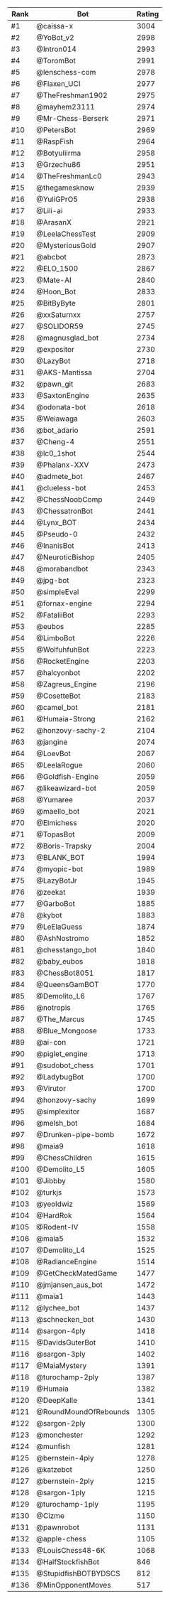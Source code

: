 Rank|Bot|Rating
---|---|---
#1|@caissa-x|3004
#2|@YoBot_v2|2998
#3|@Intron014|2993
#4|@ToromBot|2991
#5|@lenschess-com|2978
#6|@Flaxen_UCI|2977
#7|@TheFreshman1902|2975
#8|@mayhem23111|2974
#9|@Mr-Chess-Berserk|2971
#10|@PetersBot|2969
#11|@RaspFish|2964
#12|@Botyuliirma|2958
#13|@Grzechu86|2951
#14|@TheFreshmanLc0|2943
#15|@thegamesknow|2939
#16|@YuliGPrO5|2938
#17|@Lili-ai|2933
#18|@ArasanX|2921
#19|@LeelaChessTest|2909
#20|@MysteriousGold|2907
#21|@abcbot|2873
#22|@ELO_1500|2867
#23|@Mate-AI|2840
#24|@Hoon_Bot|2833
#25|@BitByByte|2801
#26|@xxSaturnxx|2757
#27|@SOLIDOR59|2745
#28|@magnusglad_bot|2734
#29|@expositor|2730
#30|@LazyBot|2718
#31|@AKS-Mantissa|2704
#32|@pawn_git|2683
#33|@SaxtonEngine|2635
#34|@odonata-bot|2618
#35|@Weiawaga|2603
#36|@bot_adario|2591
#37|@Cheng-4|2551
#38|@lc0_1shot|2544
#39|@Phalanx-XXV|2473
#40|@admete_bot|2467
#41|@clueless-bot|2453
#42|@ChessNoobComp|2449
#43|@ChessatronBot|2441
#44|@Lynx_BOT|2434
#45|@Pseudo-0|2432
#46|@InanisBot|2413
#47|@NeuroticBishop|2405
#48|@morabandbot|2343
#49|@jpg-bot|2323
#50|@simpleEval|2299
#51|@fornax-engine|2294
#52|@FataliiBot|2293
#53|@eubos|2285
#54|@LimboBot|2226
#55|@WolfuhfuhBot|2223
#56|@RocketEngine|2203
#57|@halcyonbot|2202
#58|@Zagreus_Engine|2196
#59|@CosetteBot|2183
#60|@camel_bot|2181
#61|@Humaia-Strong|2162
#62|@honzovy-sachy-2|2104
#63|@jangine|2074
#64|@LoevBot|2067
#65|@LeelaRogue|2060
#66|@Goldfish-Engine|2059
#67|@likeawizard-bot|2059
#68|@Yumaree|2037
#69|@maello_bot|2021
#70|@Elmichess|2020
#71|@TopasBot|2009
#72|@Boris-Trapsky|2004
#73|@BLANK_BOT|1994
#74|@myopic-bot|1989
#75|@LazyBotJr|1945
#76|@zeekat|1939
#77|@GarboBot|1885
#78|@kybot|1883
#79|@LeElaGuess|1874
#80|@AshNostromo|1852
#81|@chesstango_bot|1840
#82|@baby_eubos|1818
#83|@ChessBot8051|1817
#84|@QueensGamBOT|1770
#85|@Demolito_L6|1767
#86|@notropis|1765
#87|@The_Marcus|1745
#88|@Blue_Mongoose|1733
#89|@ai-con|1721
#90|@piglet_engine|1713
#91|@sudobot_chess|1701
#92|@LadybugBot|1700
#93|@Virutor|1700
#94|@honzovy-sachy|1699
#95|@simplexitor|1687
#96|@melsh_bot|1684
#97|@Drunken-pipe-bomb|1672
#98|@maia9|1618
#99|@ChessChildren|1615
#100|@Demolito_L5|1605
#101|@Jibbby|1580
#102|@turkjs|1573
#103|@yeoldwiz|1569
#104|@HardRok|1564
#105|@Rodent-IV|1558
#106|@maia5|1532
#107|@Demolito_L4|1525
#108|@RadianceEngine|1514
#109|@GetCheckMatedGame|1477
#110|@jmjansen_aus_bot|1472
#111|@maia1|1443
#112|@lychee_bot|1437
#113|@schnecken_bot|1430
#114|@sargon-4ply|1418
#115|@DavidsGuterBot|1410
#116|@sargon-3ply|1402
#117|@MaiaMystery|1391
#118|@turochamp-2ply|1387
#119|@Humaia|1382
#120|@DeepKalle|1341
#121|@RoundMoundOfRebounds|1305
#122|@sargon-2ply|1300
#123|@monchester|1292
#124|@munfish|1281
#125|@bernstein-4ply|1278
#126|@katzebot|1250
#127|@bernstein-2ply|1215
#128|@sargon-1ply|1215
#129|@turochamp-1ply|1195
#130|@Cizme|1150
#131|@pawnrobot|1131
#132|@apple-chess|1105
#133|@LouisChess48-6K|1068
#134|@HalfStockfishBot|846
#135|@StupidfishBOTBYDSCS|812
#136|@MinOpponentMoves|517
